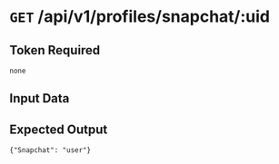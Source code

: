 # <code>GET</code> /api/v1/profiles/snapchat/:uid

## Token Required
	none

## Input Data

## Expected Output

 <code>{"Snapchat": "user"}</code>